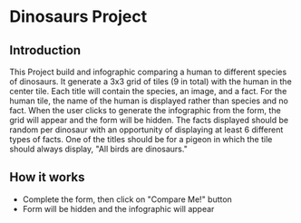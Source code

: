 # Dinosaurs Project

## Introduction

This Project build and infographic comparing a human to different species of dinosaurs. It generate a 3x3 grid of tiles (9 in total) with the human in the center tile. Each title will contain the species, an image, and a fact. For the human tile, the name of the human is displayed rather than species and no fact. When the user clicks to generate the infographic from the form, the grid will appear and the form will be hidden.
The facts displayed should be random per dinosaur with an opportunity of displaying at least 6 different types of facts. One of the titles should be for a pigeon in which the tile should always display, "All birds are dinosaurs."

## How it works

- Complete the form, then click on "Compare Me!" button
- Form will be hidden and the infographic will appear
